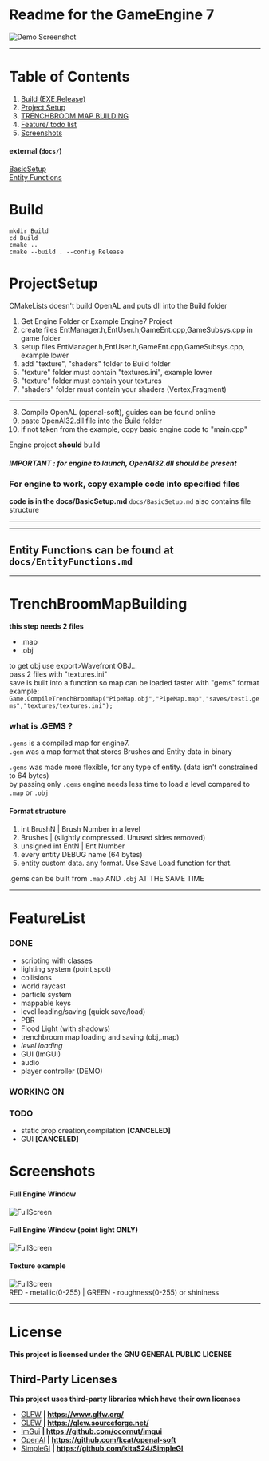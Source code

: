 # Readme for the GameEngine 7

![Demo Screenshot](docs/screenshots/HeaderImg.png)
***

# Table of Contents
1. [Build (EXE,Release)](#Build)
2. [Project Setup](#ProjectSetup)
3. [TRENCHBROOM MAP BUILDING](#TrenchBroomMapBuilding)
4. [Feature/ todo list](#FeatureList)
5. [Screenshots](#Screenshots)

#### external (`docs/`)
[BasicSetup](docs/BasicSetup.md)\
[Entity Functions](docs/EntityFunctions.md)

# Build

```
mkdir Build
cd Build
cmake ..
cmake --build . --config Release
```

# ProjectSetup

CMakeLists doesn't build OpenAL and puts dll into the Build folder

1. Get Engine Folder or Example Engine7 Project
2. create files EntManager.h,EntUser.h,GameEnt.cpp,GameSubsys.cpp in game folder
3. setup files EntManager.h,EntUser.h,GameEnt.cpp,GameSubsys.cpp, example lower
4. add "texture", "shaders" folder to Build folder
5. "texture" folder must contain "textures.ini", example lower
6. "texture" folder must contain your textures
7. "shaders" folder must contain your shaders (Vertex,Fragment)

---

8. Compile OpenAL (openal-soft), guides can be found online
9. paste OpenAl32.dll file into the Build folder
10. if not taken from the example, copy basic engine code to "main.cpp"

Engine project **should** build

##### IMPORTANT : for engine to launch, OpenAl32.dll should be present

### For engine to work, copy example code into specified files
**code is in the docs/BasicSetup.md**
`docs/BasicSetup.md` also contains file structure

---

---

## Entity Functions can be found at `docs/EntityFunctions.md`

---
# TrenchBroomMapBuilding

**this step needs 2 files**
* .map
* .obj

to get obj use export>Wavefront OBJ...\
pass 2 files with "textures.ini"\
save is built into a function so map can be loaded faster with "gems" format\
example:
`Game.CompileTrenchBroomMap("PipeMap.obj","PipeMap.map","saves/test1.gems","textures/textures.ini");`

### what is .GEMS ?

`.gems` is a compiled map for engine7.\
`.gem` was a map format that stores Brushes and Entity data in binary

`.gems` was made more flexible, for any type of entity. (data isn't constrained to 64 bytes)\
by passing only `.gems` engine needs less time to load a level compared to `.map` or `.obj`

#### Format structure

1. int BrushN | Brush Number in a level
2. Brushes | (slightly compressed. Unused sides removed)
3. unsigned int EntN | Ent Number
4. every entity DEBUG name (64 bytes)
5. entity custom data. any format. Use Save Load function for that.


.gems can be built from `.map` AND `.obj` AT THE SAME TIME


---

# FeatureList

### DONE
* scripting with classes
* lighting system (point,spot)
* collisions
* world raycast
* particle system
* mappable keys
* level loading/saving (quick save/load)
* PBR
* Flood Light (with shadows)
* trenchbroom map loading and saving (obj,.map)
* _level loading_
* GUI (ImGUI)
* audio
* player controller (DEMO)
### WORKING ON
### TODO

* static prop creation,compilation  **[CANCELED]**
* GUI   **[CANCELED]**


# Screenshots

#### Full Engine Window
![FullScreen](docs/screenshots/FullScreen1.png)
#### Full Engine Window (point light ONLY)
![FullScreen](docs/screenshots/FullScreen2.png)

#### Texture example
![FullScreen](docs/screenshots/TextureExample.png)\
RED - metallic(0-255) | GREEN - roughness(0-255) or shininess

---
# License
**This project is licensed under the GNU GENERAL PUBLIC LICENSE**

## Third-Party Licenses
**This project uses third-party libraries which have their own licenses**

* [GLFW](licenses/GLFW)  **| https://www.glfw.org/**
* [GLEW](licenses/GLEW)  **| https://glew.sourceforge.net/**
* [ImGui](licenses/ImGui)  **| https://github.com/ocornut/imgui**
* [OpenAl](licenses/OpenAl)  **| https://github.com/kcat/openal-soft**
* [SimpleGl](licenses/SimpleGl) **| https://github.com/kitaS24/SimpleGl**